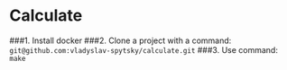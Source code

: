 # Calculate

###1. Install docker
###2. Clone a project with a command:
`git@github.com:vladyslav-spytsky/calculate.git`
###3. Use command:
`make`